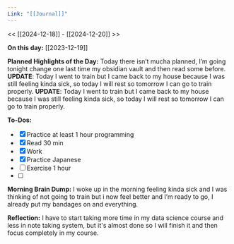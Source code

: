 ```yaml
---
Link: "[[Journal]]"
---
```


<< [[2024-12-18]] - [[2024-12-20]] >>

**On this day:** [[2023-12-19]]

**Planned Highlights of the Day:**
Today there isn’t mucha planned, I’m going tonight change one last time
my obsidian vault and then read some before.
**UPDATE**: Today I went to train but I came back to my house because I was still feeling kinda sick, so today I will rest so tomorrow I can go to train properly.
**UPDATE**: Today I went to train but I came back to my house because I was still feeling kinda sick, so today I will rest so tomorrow I can go to train properly.

**To-Dos:**
- [x] Practice at least 1 hour programming
- [x] Read 30 min
- [x] Work
- [x] Practice Japanese
- [ ] Exercise 1 hour
- [ ] 

**Morning Brain Dump:**
I woke up in the morning feeling kinda sick and I was thinking of not going to train but i now feel better and I’m ready to go, I already put my bandages on and everything.

**Reflection:**
I have to start taking more time in my data science course and less in note taking system, but it's almost done so I will finish it and then focus completely in my course.
